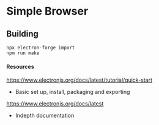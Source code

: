# Simple Browser

## Building
```
npx electron-forge import
npm run make
```

#### Resources

https://www.electronjs.org/docs/latest/tutorial/quick-start
- Basic set up, install, packaging and exporting

https://www.electronjs.org/docs/latest
- Indepth documentation
